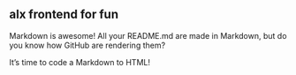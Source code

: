 ## alx frontend for fun
Markdown is awesome! All your README.md are made in Markdown, but do you know how GitHub are rendering them?

It’s time to code a Markdown to HTML!
